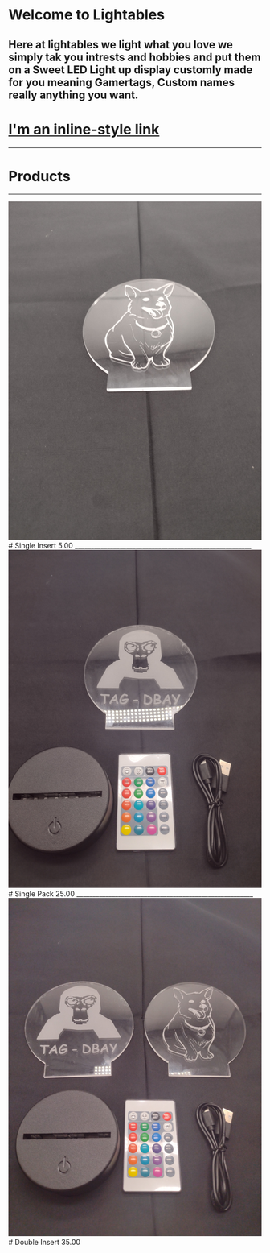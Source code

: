 # Welcome to Lightables




##  Here at lightables we light what you love we simply tak you intrests and hobbies and put them on a Sweet LED Light up display customly made for you meaning Gamertags, Custom names really anything you want.


# [I'm an inline-style link](https://forms.gle/d86e3EkcJS4cdXNt5)

_______________________________________________________

# Products
_______________________________________________________

<img src="IMG001.jpg" alt="Single Insert 5.00$">
# Single Insert 5.00
_______________________________________________________
<img src="IMG003.jpg" alt="Italian Trulli">
# Single Pack 25.00
_______________________________________________________
<img src="IMG002.jpg" alt="Italian Trulli">
# Double Insert 35.00





